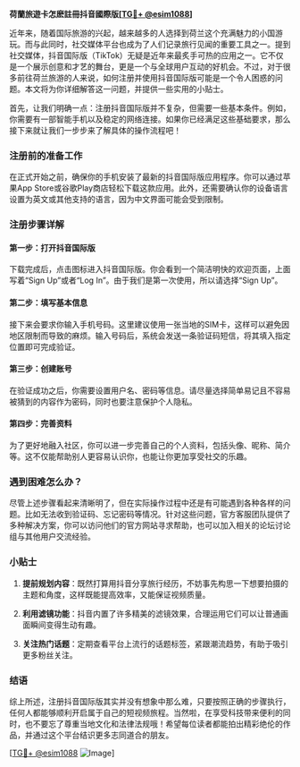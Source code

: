 **荷蘭旅遊卡怎麽註冊抖音國際版[[TG💪+ @esim1088](https://t.me/s/esim1088)]**

近年来，随着国际旅游的兴起，越来越多的人选择到荷兰这个充满魅力的小国游玩。而与此同时，社交媒体平台也成为了人们记录旅行见闻的重要工具之一。提到社交媒体，抖音国际版（TikTok）无疑是近年来最炙手可热的应用之一。它不仅是一个展示创意和才艺的舞台，更是一个与全球用户互动的好机会。不过，对于很多前往荷兰旅游的人来说，如何注册并使用抖音国际版可能是一个令人困惑的问题。本文将为你详细解答这一问题，并提供一些实用的小贴士。

首先，让我们明确一点：注册抖音国际版并不复杂，但需要一些基本条件。例如，你需要有一部智能手机以及稳定的网络连接。如果你已经满足这些基础要求，那么接下来就让我们一步步来了解具体的操作流程吧！

### 注册前的准备工作

在正式开始之前，确保你的手机安装了最新的抖音国际版应用程序。你可以通过苹果App Store或谷歌Play商店轻松下载这款应用。此外，还需要确认你的设备语言设置为英文或其他支持的语言，因为中文界面可能会受到限制。

### 注册步骤详解

#### 第一步：打开抖音国际版

下载完成后，点击图标进入抖音国际版。你会看到一个简洁明快的欢迎页面，上面写着“Sign Up”或者“Log In”。由于我们是第一次使用，所以请选择“Sign Up”。

#### 第二步：填写基本信息

接下来会要求你输入手机号码。这里建议使用一张当地的SIM卡，这样可以避免因地区限制而导致的麻烦。输入号码后，系统会发送一条验证码短信，将其填入指定位置即可完成验证。

#### 第三步：创建账号

在验证成功之后，你需要设置用户名、密码等信息。请尽量选择简单易记且不容易被猜到的内容作为密码，同时也要注意保护个人隐私。

#### 第四步：完善资料

为了更好地融入社区，你可以进一步完善自己的个人资料，包括头像、昵称、简介等。这不仅能帮助别人更容易认识你，也能让你更加享受社交的乐趣。

### 遇到困难怎么办？

尽管上述步骤看起来清晰明了，但在实际操作过程中还是有可能遇到各种各样的问题。比如无法收到验证码、忘记密码等情况。针对这些问题，官方客服团队提供了多种解决方案，你可以访问他们的官方网站寻求帮助，也可以加入相关的论坛讨论组与其他用户交流经验。

### 小贴士

1. **提前规划内容**：既然打算用抖音分享旅行经历，不妨事先构思一下想要拍摄的主题和角度，这样既能提高效率，又能保证视频质量。
   
2. **利用滤镜功能**：抖音内置了许多精美的滤镜效果，合理运用它们可以让普通画面瞬间变得生动有趣。
   
3. **关注热门话题**：定期查看平台上流行的话题标签，紧跟潮流趋势，有助于吸引更多粉丝关注。

### 结语

综上所述，注册抖音国际版其实并没有想象中那么难，只要按照正确的步骤执行，任何人都能够顺利开启属于自己的短视频旅程。当然啦，在享受科技带来便利的同时，也不要忘了尊重当地文化和法律法规哦！希望每位读者都能拍出精彩绝伦的作品，并通过这个平台结识更多志同道合的朋友。

[[TG💪+ @esim1088](https://t.me/s/esim1088) ![Image](https://i.postimg.cc/4NQfJmqS/Snipaste-2025-05-13-00-14-12.png)]